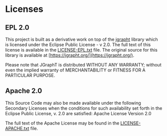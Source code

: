 # Licenses

## EPL 2.0

This project is built as a derivative work on top of the [jgrapht](https://jgrapht.org/)
library which is licensed under the Eclipse Public License - v 2.0.  The full text of this
license is available in the [LICENSE-EPL.txt](LICENSE-EPL.txt) file.  The original source
for this library is available at [https://jgrapht.org/](https://jgrapht.org/).

Please note that JGraphT is distributed WITHOUT ANY WARRANTY; without even the implied
warranty of MERCHANTABILITY or FITNESS FOR A PARTICULAR PURPOSE.

## Apache 2.0

This Source Code may also be made available under the following Secondary Licenses
when the conditions for such availability set forth in the Eclipse Public License, v. 2.0
are satisfied: Apache License Version 2.0

The full text of the Apache License may be found in the [LICENSE-APACHE.txt](LICENSE-APACHE.txt)
file.


 